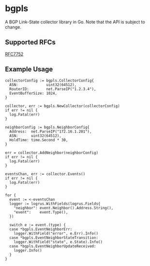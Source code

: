 # bgpls
A BGP Link-State collector library in Go. Note that the API is subject to change.

## Supported RFCs
[RFC7752](https://tools.ietf.org/html/rfc7752)

## Example Usage
```golang
collectorConfig := bgpls.CollectorConfig{
  ASN:             uint32(64512),
  RouterID:        net.ParseIP("1.2.3.4"),
  EventBufferSize: 1024,
}

collector, err := bgpls.NewCollector(collectorConfig)
if err != nil {
  log.Fatal(err)
}

neighborConfig := bgpls.NeighborConfig{
  Address:  net.ParseIP("172.16.1.201"),
  ASN:      uint32(64512),
  HoldTime: time.Second * 30,
}

err = collector.AddNeighbor(neighborConfig)
if err != nil {
  log.Fatal(err)
}

eventsChan, err := collector.Events()
if err != nil {
  log.Fatal(err)
}

for {
  event := <-eventsChan
  logger := logrus.WithFields(logrus.Fields{
    "neighbor": event.Neighbor().Address.String(),
    "event":    event.Type(),
  })

  switch e := event.(type) {
  case *bgpls.EventNeighborErr:
    logger.WithField("error", e.Err).Info()
  case *bgpls.EventNeighborStateTransition:
    logger.WithField("state", e.State).Info()
  case *bgpls.EventNeighborUpdateReceived:
    logger.Info()
  }
}
```
